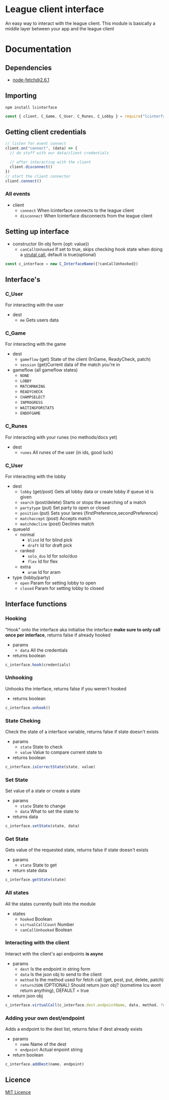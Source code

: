 # League client interface
An easy way to interact with the league client. This module is basically a middle layer between your app and the league client

# Documentation
## Dependencies
- node-fetch@2.6.1

## Importing
`npm install lcinterface`
```javascript
const { client, C_Game, C_User, C_Runes, C_Lobby } = require("lcinterface")
```
## Getting client credentials 
```javascript
// listen for event connect
client.on("connect", (data) => {
  // do stuff with our data/client credentials

  // after interacting with the client
  client.disconnect()
})
// start the client connector
client.connect()
```
### All events
- client
  - `connect` When lcinterface connects to the league client
  - `disconnect` When lcinterface disconnects from the league client

## Setting up interface
- constructor (In obj form {opt: value})
  - `canCallUnhooked` If set to true, skips checking hook state when doing a [virutal call](#interacting-with-the-client), default is true(optional)
```javascript
const c_interface = new C_InterfaceName({?canCallUnhooked})
```

## Interface's
### C_User
For interacting with the user
- dest
  - `me` Gets users data
### C_Game
For interacting with the game
- dest
  - `gameflow` (get) State of the client (InGame, ReadyCheck, patch)
  - `session` (get)Current data of the match you're in
- gameflow (all gameflow states)
  - `NONE`
  - `LOBBY`
  - `MATCHMAKING`
  - `READYCHECK`
  - `CHAMPSELECT`
  - `INPROGRESS`
  - `WAITINGFORSTATS`
  - `ENDOFGAME`
### C_Runes
For interacting with your runes (no methods/docs yet)
- dest
  - `runes` All runes of the user (in ids, good luck)
### C_User
For interacting with the lobby
- dest
  - `lobby` (get/post) Gets all lobby data or create lobby if queue id is given
  - `search` (post/delete) Starts or stops the searching of a match
  - `partytype` (put) Set party to open or closed
  - `position` (put) Sets your lanes {firstPreference,secondPreference}
  - `matchaccept` (post) Accepts match
  - `matchdecline` (post) Declines match
- queueId
  - normal
    - `blind` Id for blind pick
    - `draft` Id for draft pick
  - ranked
    - `solo_duo` Id for solo/duo
    - `flex` Id for flex
  - extra
    - `aram` Id for aram
- type (lobby/party)
  - `open` Param for setting lobby to open
  - `closed` Param for setting lobby to closed
## Interface functions
### Hooking
"Hook" onto the interface aka initialise the interface **make sure to only call once per interface**, returns false if already hooked <br />
- params
  - `data` All the credentials
- returns boolean
```javascript
c_interface.hook(credentials)
```

### Unhooking
Unhooks the interface, returns false if you weren't hooked
- returns boolean
```javascript
c_interface.unhook()
```

### State Cheking
Check the state of a interface variable, returns false if state doesn't exists
- params
  - `state` State to check
  - `value` Value to compare current state to
- returns boolean
```javascript
c_interface.isCorrectState(state, value)
```

### Set State
Set value of a state or create a state
- params
  - `state` State to change
  - `data` What to set the state to
- returns data
```javascript
c_interface.setState(state, data)
```

### Get State
Gets value of the requested state, returns false if state doesn't exists
- params
  - `state` State to get
- return state data
```javascript
c_interface.getState(state)
```

### All states
All the states currently built into the module
- states
  - `hooked` Boolean
  - `virtualCallCount` Number
  - `canCallUnhooked` Boolean

### Interacting with the client
Interact with the client's api endpoints **is async**
- params
  - `dest` Is the endpoint in string form
  - `data` Is the json obj to send to the client
  - `method` Is the method used for fetch call (get, post, put, delete, patch)
  - `returnJSON` (OPTIONAL) Should return json obj? (sometime lcu wont return anything), DEFAULT = true
- return json obj
```javascript
c_interface.virtualCall(c_interface.dest.endpointName, data, method, ?returnJSON)
```

### Adding your own dest/endpoint
Adds a endpoint to the dest list, returns false if dest already exists
- params
  - `name` Name of the dest
  - `endpoint` Actual enpoint string
- return boolean
```javascript
c_interface.addDest(name, endpoint)
```
## Licence
[MIT Licence](LICENCE)